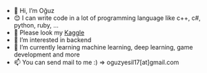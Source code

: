 - 👋 Hi, I’m Oğuz
- 😊 I can write code in a lot of programming language like c++, c#, python, ruby, ...
- 🤖 Please look my [Kaggle](https://www.kaggle.com/ouzyeil)
- 👀 I’m interested in backend
- 🌱 I’m currently learning machine learning, deep learning, game development and more
- 📫 You can send mail to me :) => oguzyesil17[at]gmail.com

<!---
yesilOguz/yesilOguz is a ✨ special ✨ repository because its `README.md` (this file) appears on your GitHub profile.
You can click the Preview link to take a look at your changes.
--->
